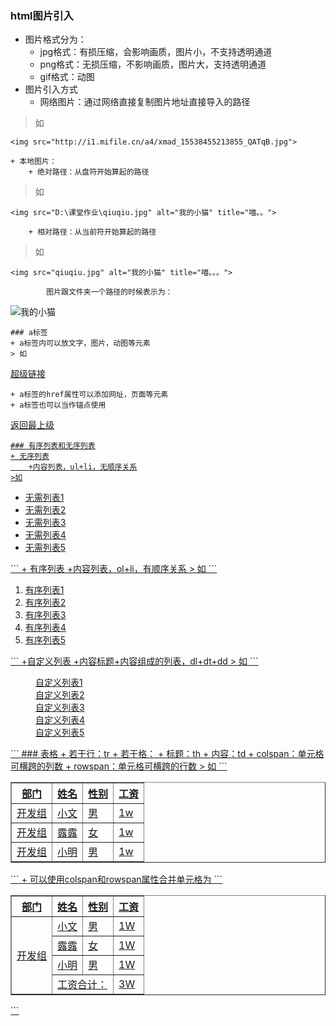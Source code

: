### html图片引入
+ 图片格式分为：
    + jpg格式：有损压缩，会影响画质，图片小，不支持透明通道
    + png格式：无损压缩，不影响画质，图片大，支持透明通道
    + gif格式：动图
+ 图片引入方式
    + 网络图片：通过网络直接复制图片地址直接导入的路径
> 如
```
<img src="http://i1.mifile.cn/a4/xmad_15538455213855_QATqB.jpg">
```
    + 本地图片：
        + 绝对路径：从盘符开始算起的路径
> 如
```
<img src="D:\课堂作业\qiuqiu.jpg" alt="我的小猫" title="喵。。">
```
        + 相对路径：从当前符开始算起的路径
> 如
```
<img src="qiuqiu.jpg" alt="我的小猫" title="喵。。。">
``` 
            图片跟文件夹一个路径的时候表示为：
<img src="../课堂练习2/qiuqiu2.jpg" alt="我的小猫" title="喵。。。。"> <!--../代表上级目录-->
```
### a标签
+ a标签内可以放文字，图片，动图等元素
> 如
```
<a href="http://www.baidu.com" target="_blank">超级链接</a> <!--target="_blank"属性：在新窗口打开-->
```
+ a标签的href属性可以添加网址，页面等元素
+ a标签也可以当作锚点使用
```
<a href="#">返回最上级
```
### 有序列表和无序列表
+ 无序列表
    +内容列表，ul+li，无顺序关系
>如
```
<ul>
    <li>无需列表1</li> <!--li{无序列表$}*5-->
    <li>无需列表2</li>
    <li>无需列表3</li>
    <li>无需列表4</li>
    <li>无需列表5</li>
</ul>
```
    + 有序列表
        +内容列表，ol+li，有顺序关系
> 如
```
<ol>
    <li>有序列表1</li>
    <li>有序列表2</li>
    <li>有序列表3</li>
    <li>有序列表4</li>
    <li>有序列表5</li>
</ol>
```
    +自定义列表
        +内容标题+内容组成的列表，dl+dt+dd
> 如
```
<dl><!--标题-->
    <dt><!--目录-->
        <dd>自定义列表1</dd> <!--dd开头首行缩进-->
        <dd>自定义列表2</dd>
        <dd>自定义列表3</dd>
        <dd>自定义列表4</dd>
        <dd>自定义列表5</dd>
    </dt>
<dl>
```
### 表格
+ 若干行：tr
+ 若干格：
    + 标题：th
    + 内容：td
+ colspan：单元格可横跨的列数
+ rowspan：单元格可横跨的行数
> 如
```
<table border="1"> <!--border：边框,后面边框属性1~10--> <!--table:表格-->
 <tr>
    <th>部门</th> <!--标题-->
    <th>姓名</th>
    <th>性别</th>
    <th>工资</th>
</tr>
<tr>
    <td>开发组</td> <!--内容-->
    <td>小文</td>
    <td>男</td>
    <td>1w</td>
</tr>
<tr>
    <td>开发组</td>
    <td>露露</td>
    <td>女</td>
    <td>1w</td>
</tr>
<tr>
    <td>开发组</td>
    <td>小明</td>
    <td>男</td>
    <td>1w</td>
</tr>
</table>
```
+ 可以使用colspan和rowspan属性合并单元格为
```
<table border="1">
<tr>
    <th>部门</th>
    <th>姓名</th>
    <th>性别</th>
    <th>工资</th>
</tr>
<tr>
    <td rowspan="4">开发组</td> <!--rowspan：单元格可横跨的行数-->
    <td>小文</td>
    <td>男</td>
    <td>1W</td>
</tr>
<tr>
    <td>露露</td>
    <td>女</td>
    <td>1W</td>
</tr>
<tr>
    <td>小明</td>
    <td>男</td>
    <td>1W</td>
</tr>
<tr>
    <td colspan="2">工资合计：</td> <!--colspan：单元格可横跨的列数-->
    <td>3W</td>
</tr>
</table>
```